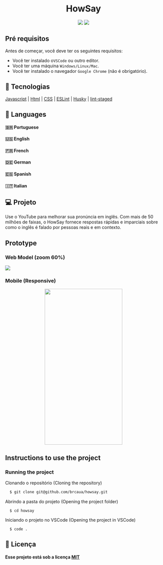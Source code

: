 
<h1 align="center">HowSay</h1>
<p align="center" style="color:blue" >

<p align="center">
    <img src="https://img.shields.io/github/repo-size/brcaua/doesangue"></img>
    <img src="https://img.shields.io/github/contributors/brcaua/doesangue"></img>
</p>


## Pré requisitos

Antes de começar, você deve ter os seguintes requisitos:
<!--- These are just example requirements. Add, duplicate or remove as required --->
* Você ter instalado o`VSCode` ou outro editor.
* Você ter uma máquina `Windows/Linux/Mac`.
* Você ter instalado o navegador `Google Chrome` (não é obrigatório).

## :rocket: Tecnologias
[Javascript](https://developer.mozilla.org/pt-BR/docs/Aprender/JavaScript)
| [Html](https://tableless.com.br/o-que-html-basico/)
| [CSS](https://www.w3schools.com/css/)
| [ESLint](https://eslint.org/)
| [Husky](https://github.com/typicode/husky)
| [lint-staged](https://github.com/okonet/lint-staged)

## :crossed_flags: Languages
   #### :brazil: Portuguese
   #### :us: English
   #### :fr: French
   #### :de: German
   #### :es: Spanish
   #### :it: Italian


## 💻 Projeto

   Use o YouTube para melhorar sua pronúncia em inglês. Com mais de 50 milhões de faixas, o HowSay fornece respostas rápidas e imparciais sobre como o inglês é falado por pessoas reais e em contexto.


## Prototype
### Web Model (zoom 60%)

<img src="https://github.com/brcaua/howsay.github.dev/blob/master/_home_brcaua_Documentos_HowSay_index.html(Laptop with touch).png"></img>

### Mobile (Responsive)
<p align="center">
<img width="250px" height="500px" src="https://github.com/brcaua/howsay.github.dev/blob/master/_home_brcaua_Documentos_HowSay_index.html(iPhone 6_7_8) (1).png"></img>
</p>


## Instructions to use the project

  ### Running the project
  Clonando o repositório (Cloning the repository)
```sh
  $ git clone git@github.com/brcaua/howsay.git
```
  Abrindo a pasta do projeto (Opening the project folder)
```
  $ cd howsay
```
  Iniciando o projeto no VSCode (Opening the project in VSCode)
```
  $ code .
```


## :memo: Licença

#### Esse projeto está sob a licença [MIT](./LICENSE)
